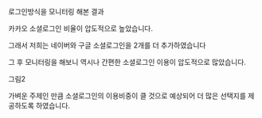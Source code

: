 로그인방식을 모니터링 해본 결과

카카오 소셜로그인 비율이 압도적으로 높았습니다.

그래서 저희는 네이버와 구글 소셜로그인을 2개를 더 추가하였습니다

그 후 모니터링을 해보니 역시나 간편한 소셜로그인 이용이 압도적으로 많았습니다.

그림2

가벼운 주제인 만큼 소셜로그인의 이용비중이 클 것으로 예상되어 더 많은 선택지를 제공하도록 하였습니다.
